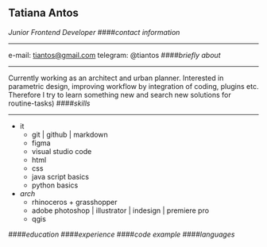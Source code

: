 ## Tatiana Antos
_Junior Frontend Developer_
####_contact information_
___
e-mail: tiantos@gmail.com
telegram: @tiantos
####_briefly about_
___
Currently working as an architect and urban planner. 
Interested in parametric design, improving workflow by integration of coding, plugins etc. 
Therefore I try to learn something new and search new solutions for routine-tasks)
####_skills_
___
* it
    * git | github | markdown
    * figma
    * visual studio code
    * html
    * css
    * java script basics
    * python basics
* _arch_
    * rhinoceros + grasshopper
    * adobe photoshop | illustrator | indesign | premiere pro
    * qgis

####_education_
####_experience_
####_code example_
####_languages_